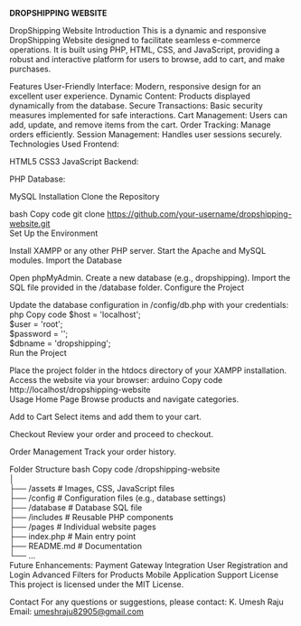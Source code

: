 **DROPSHIPPING WEBSITE**

DropShipping Website
Introduction
This is a dynamic and responsive DropShipping Website designed to facilitate seamless e-commerce operations. It is built using PHP, HTML, CSS, and JavaScript, providing a robust and interactive platform for users to browse, add to cart, and make purchases.

Features
User-Friendly Interface: Modern, responsive design for an excellent user experience.
Dynamic Content: Products displayed dynamically from the database.
Secure Transactions: Basic security measures implemented for safe interactions.
Cart Management: Users can add, update, and remove items from the cart.
Order Tracking: Manage orders efficiently.
Session Management: Handles user sessions securely.
Technologies Used
Frontend:

HTML5
CSS3
JavaScript
Backend:

PHP
Database:

MySQL
Installation
Clone the Repository

bash
Copy code
git clone https://github.com/your-username/dropshipping-website.git  
Set Up the Environment

Install XAMPP or any other PHP server.
Start the Apache and MySQL modules.
Import the Database

Open phpMyAdmin.
Create a new database (e.g., dropshipping).
Import the SQL file provided in the /database folder.
Configure the Project

Update the database configuration in /config/db.php with your credentials:
php
Copy code
$host = 'localhost';  
$user = 'root';  
$password = '';  
$dbname = 'dropshipping';  
Run the Project

Place the project folder in the htdocs directory of your XAMPP installation.
Access the website via your browser:
arduino
Copy code
http://localhost/dropshipping-website  
Usage
Home Page
Browse products and navigate categories.

Add to Cart
Select items and add them to your cart.

Checkout
Review your order and proceed to checkout.

Order Management
Track your order history.

Folder Structure
bash
Copy code
/dropshipping-website  
│  
├── /assets               # Images, CSS, JavaScript files  
├── /config               # Configuration files (e.g., database settings)  
├── /database             # Database SQL file  
├── /includes             # Reusable PHP components  
├── /pages                # Individual website pages  
├── index.php             # Main entry point  
├── README.md             # Documentation  
└── ...  
Future Enhancements:
Payment Gateway Integration
User Registration and Login
Advanced Filters for Products
Mobile Application Support
License
This project is licensed under the MIT License.

Contact
For any questions or suggestions, please contact:
K. Umesh Raju
Email: umeshraju82905@gmail.com
